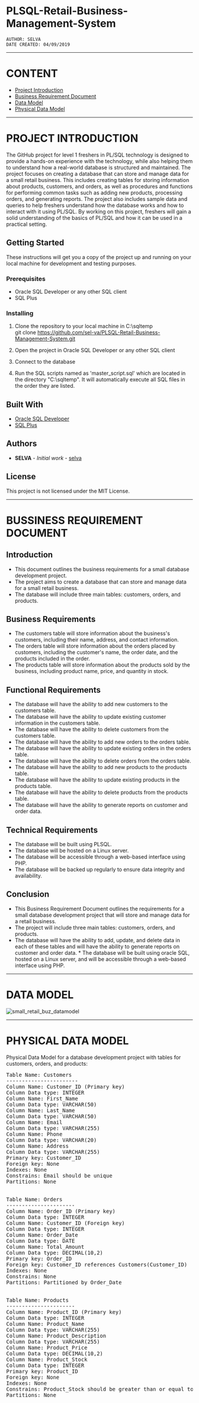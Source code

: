 # PLSQL-Retail-Business-Management-System
    AUTHOR: SELVA
    DATE CREATED: 04/09/2019

---------------------------------------------------------------------------------------------------------------
# **CONTENT**
* [Project Introduction](#SECTION2)
* [Business Requirement Document](#SECTION3)
* [Data Model](#SECTION4)
* [Physical Data Model](#SECTION5)

-------------------------------------------------------------------------------------------------------------------
<a name="SECTION2"></a>
# **PROJECT INTRODUCTION**

The GitHub project for level 1 freshers in PL/SQL technology is designed to provide a hands-on experience with the technology, while also helping them to understand how a real-world database is structured and maintained. The project focuses on creating a database that can store and manage data for a small retail business. This includes creating tables for storing information about products, customers, and orders, as well as procedures and functions for performing common tasks such as adding new products, processing orders, and generating reports. The project also includes sample data and queries to help freshers understand how the database works and how to interact with it using PL/SQL. By working on this project, freshers will gain a solid understanding of the basics of PL/SQL and how it can be used in a practical setting.

## **Getting Started**

These instructions will get you a copy of the project up and running on your local machine for development and testing purposes.

### **Prerequisites**

- Oracle SQL Developer or any other SQL client
- SQL Plus

### **Installing**

1. Clone the repository to your local machine in C:\sqltemp\
git clone https://github.com/sel-va/PLSQL-Retail-Business-Management-System.git

2. Open the project in Oracle SQL Developer or any other SQL client
3. Connect to the database
4. Run the SQL scripts named as 'master_script.sql' which are located in the directory "C:\sqltemp\". It will automatically execute all SQL files in the order they are listed.
 
## **Built With**

- [Oracle SQL Developer](https://www.oracle.com/database/technologies/appdev/sql-developer.html)
- [SQL Plus](https://docs.oracle.com/en/database/oracle/oracle-database/19/sqpug/index.html)

## **Authors**
- **SELVA** - *Initial work* - [selva](https://github.com/sel-va)

## **License**
This project is not licensed under the MIT License.
    
-------------------------------------------------------------------------------------------------------------------------------------
<a name="SECTION3"></a>
# **BUSSINESS REQUIREMENT DOCUMENT**
## **Introduction**
* This document outlines the business requirements for a small database development project. 
* The project aims to create a database that can store and manage data for a small retail business. 
* The database will include three main tables: customers, orders, and products.

## **Business Requirements**
* The customers table will store information about the business's customers, including their name, address, and contact information.
* The orders table will store information about the orders placed by customers, including the customer's name, the order date, and the products included in the order.
* The products table will store information about the products sold by the business, including product name, price, and quantity in stock.

## **Functional Requirements**
* The database will have the ability to add new customers to the customers table.
* The database will have the ability to update existing customer information in the customers table.
* The database will have the ability to delete customers from the customers table.
* The database will have the ability to add new orders to the orders table.
* The database will have the ability to update existing orders in the orders table.
* The database will have the ability to delete orders from the orders table.
* The database will have the ability to add new products to the products table.
* The database will have the ability to update existing products in the products table.
* The database will have the ability to delete products from the products table.
* The database will have the ability to generate reports on customer and order data.

## **Technical Requirements**
* The database will be built using PLSQL.
* The database will be hosted on a Linux server.
* The database will be accessible through a web-based interface using PHP.
* The database will be backed up regularly to ensure data integrity and availability.

## **Conclusion**
* This Business Requirement Document outlines the requirements for a small database development project that will store and manage data for a retail business. 
* The project will include three main tables: customers, orders, and products. 
* The database will have the ability to add, update, and delete data in each of these tables and will have the ability to generate reports on customer and order data. * The database will be built using oracle SQL, hosted on a Linux server, and will be accessible through a web-based interface using PHP.

-------------------------------------------------------------------------------------------------------------------------------------
<a name="SECTION4"></a>
# **DATA MODEL**

![small_retail_buz_datamodel](https://user-images.githubusercontent.com/76585155/215259012-dad59d1d-80ed-4e62-be6f-a5fcdb5a5662.JPG)

-------------------------------------------------------------------------------------------------------------------------------------
<a name="SECTION5"></a>
# **PHYSICAL DATA MODEL** 
Physical Data Model for a database development project with tables for customers, orders, and products:
<PRE>
Table Name: Customers
-----------------------
Column Name: Customer_ID (Primary key)
Column Data type: INTEGER
Column Name: First_Name
Column Data type: VARCHAR(50)
Column Name: Last_Name
Column Data type: VARCHAR(50)
Column Name: Email
Column Data type: VARCHAR(255)
Column Name: Phone
Column Data type: VARCHAR(20)
Column Name: Address
Column Data type: VARCHAR(255)
Primary key: Customer_ID
Foreign key: None
Indexes: None
Constrains: Email should be unique
Partitions: None


Table Name: Orders
----------------------
Column Name: Order_ID (Primary key)
Column Data type: INTEGER
Column Name: Customer_ID (Foreign key)
Column Data type: INTEGER
Column Name: Order_Date
Column Data type: DATE
Column Name: Total_Amount
Column Data type: DECIMAL(10,2)
Primary key: Order_ID
Foreign key: Customer_ID references Customers(Customer_ID)
Indexes: None
Constrains: None
Partitions: Partitioned by Order_Date


Table Name: Products
----------------------
Column Name: Product_ID (Primary key)
Column Data type: INTEGER
Column Name: Product_Name
Column Data type: VARCHAR(255)
Column Name: Product_Description
Column Data type: VARCHAR(255)
Column Name: Product_Price
Column Data type: DECIMAL(10,2)
Column Name: Product_Stock
Column Data type: INTEGER
Primary key: Product_ID
Foreign key: None
Indexes: None
Constrains: Product_Stock should be greater than or equal to zero
Partitions: None

</PRE>

